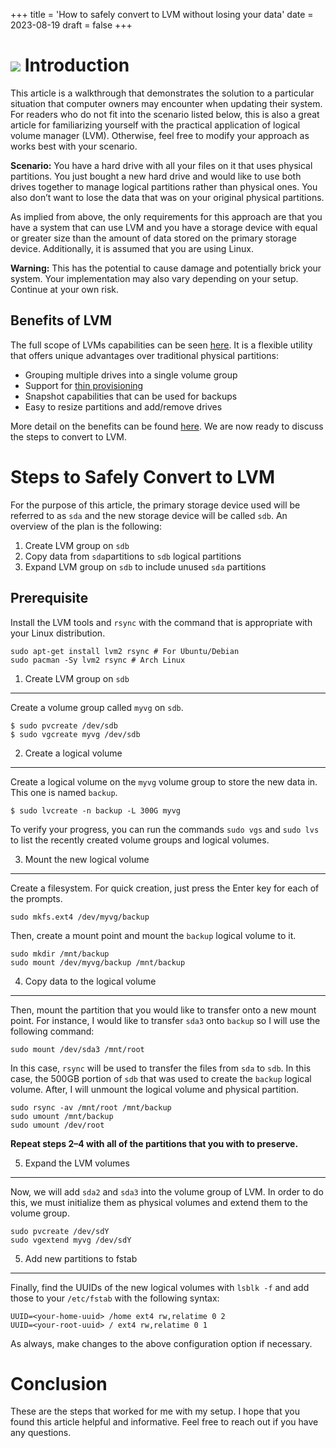 +++
title = 'How to safely convert to LVM without losing your data'
date = 2023-08-19
draft = false
+++

![](https://cdn-images-1.medium.com/max/800/0*es1LJrnEBsSNgXZM.png)
Introduction
============

This article is a walkthrough that demonstrates the solution to a particular situation that computer owners may encounter when updating their system. For readers who do not fit into the scenario listed below, this is also a great article for familiarizing yourself with the practical application of logical volume manager (LVM). Otherwise, feel free to modify your approach as works best with your scenario.

**Scenario:** You have a hard drive with all your files on it that uses physical partitions. You just bought a new hard drive and would like to use both drives together to manage logical partitions rather than physical ones. You also don’t want to lose the data that was on your original physical partitions.

As implied from above, the only requirements for this approach are that you have a system that can use LVM and you have a storage device with equal or greater size than the amount of data stored on the primary storage device. Additionally, it is assumed that you are using Linux.

**Warning:** This has the potential to cause damage and potentially brick your system. Your implementation may also vary depending on your setup. Continue at your own risk.

Benefits of LVM
---------------

The full scope of LVMs capabilities can be seen [here](https://man7.org/linux/man-pages/man8/lvm.8.html). It is a flexible utility that offers unique advantages over traditional physical partitions:

* Grouping multiple drives into a single volume group
* Support for [thin provisioning](https://en.wikipedia.org/wiki/Thin_provisioning)
* Snapshot capabilities that can be used for backups
* Easy to resize partitions and add/remove drives

More detail on the benefits can be found [here](https://linuxhint.com/whatis_logical_volume_management/). We are now ready to discuss the steps to convert to LVM.

Steps to Safely Convert to LVM
==============================

For the purpose of this article, the primary storage device used will be referred to as `sda` and the new storage device will be called `sdb`. An overview of the plan is the following:

1. Create LVM group on `sdb`
2. Copy data from `sda`partitions to `sdb` logical partitions
3. Expand LVM group on `sdb` to include unused `sda` partitions

Prerequisite
------------

Install the LVM tools and `rsync` with the command that is appropriate with your Linux distribution.


```
sudo apt-get install lvm2 rsync # For Ubuntu/Debian  
sudo pacman -Sy lvm2 rsync # Arch Linux
```
1. Create LVM group on `sdb`
----------------------------

Create a volume group called `myvg` on `sdb`.


```
$ sudo pvcreate /dev/sdb  
$ sudo vgcreate myvg /dev/sdb
```
2. Create a logical volume
--------------------------

Create a logical volume on the `myvg` volume group to store the new data in. This one is named `backup`.


```
$ sudo lvcreate -n backup -L 300G myvg
```
To verify your progress, you can run the commands `sudo vgs` and `sudo lvs` to list the recently created volume groups and logical volumes.

3. Mount the new logical volume
-------------------------------

Create a filesystem. For quick creation, just press the Enter key for each of the prompts.


```
sudo mkfs.ext4 /dev/myvg/backup
```
Then, create a mount point and mount the `backup` logical volume to it.


```
sudo mkdir /mnt/backup  
sudo mount /dev/myvg/backup /mnt/backup
```
4. Copy data to the logical volume
----------------------------------

Then, mount the partition that you would like to transfer onto a new mount point. For instance, I would like to transfer `sda3` onto `backup` so I will use the following command:


```
sudo mount /dev/sda3 /mnt/root
```
In this case, `rsync` will be used to transfer the files from `sda` to `sdb`. In this case, the 500GB portion of `sdb` that was used to create the `backup` logical volume. After, I will unmount the logical volume and physical partition.


```
sudo rsync -av /mnt/root /mnt/backup  
sudo umount /mnt/backup  
sudo umount /dev/root
```
**Repeat steps 2–4 with all of the partitions that you with to preserve.**

5. Expand the LVM volumes
-------------------------

Now, we will add `sda2` and `sda3` into the volume group of LVM. In order to do this, we must initialize them as physical volumes and extend them to the volume group.


```
sudo pvcreate /dev/sdY  
sudo vgextend myvg /dev/sdY
```
5. Add new partitions to fstab
------------------------------

Finally, find the UUIDs of the new logical volumes with `lsblk -f` and add those to your `/etc/fstab` with the following syntax:


```
UUID=<your-home-uuid> /home ext4 rw,relatime 0 2  
UUID=<your-root-uuid> / ext4 rw,relatime 0 1
```
As always, make changes to the above configuration option if necessary.

Conclusion
==========

These are the steps that worked for me with my setup. I hope that you found this article helpful and informative. Feel free to reach out if you have any questions.